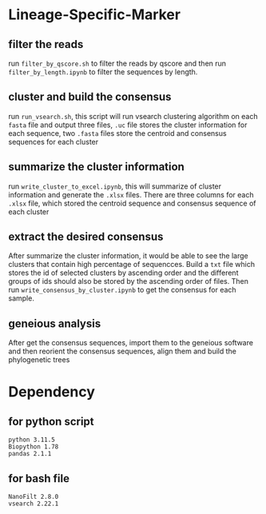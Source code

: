 # Lineage-Specific-Marker
## filter the reads 
run `filter_by_qscore.sh` to filter the reads by qscore and then run `filter_by_length.ipynb` to filter the sequences by length.
## cluster and build the consensus
run `run_vsearch.sh`, this script will run vsearch clustering algorithm on each `fasta` file and output three files, `.uc` file stores the cluster information for each sequence, two `.fasta` files store the centroid and consensus sequences for each cluster
## summarize the cluster information
run `write_cluster_to_excel.ipynb`, this will summarize of cluster information and generate the `.xlsx` files. There are three columns for each `.xlsx` file, which stored the centroid sequence and consensus sequence of each cluster
## extract the desired consensus
After summarize the cluster information, it would be able to see the large clusters that contain high percentage of sequencces. Build a `txt` file which stores the id of selected clusters by ascending order and the different groups of ids should also be stored by the ascending order of files. Then run `write_consensus_by_cluster.ipynb` to get the consensus for each sample.
## geneious analysis
After get the consensus sequences, import them to the geneious software and then reorient the consensus sequences, align them and build the phylogenetic trees

# Dependency
## for python script
```
python 3.11.5
Biopython 1.78
pandas 2.1.1
```
## for bash file
```
NanoFilt 2.8.0
vsearch 2.22.1
```
